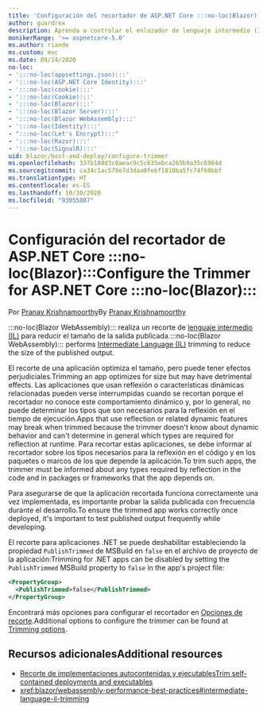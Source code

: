 ```yaml
---
title: 'Configuración del recortador de ASP.NET Core :::no-loc(Blazor):::'
author: guardrex
description: Aprenda a controlar el enlazador de lenguaje intermedio (IL) (recortador) al compilar una aplicación :::no-loc(Blazor):::.
monikerRange: '>= aspnetcore-5.0'
ms.author: riande
ms.custom: mvc
ms.date: 09/14/2020
no-loc:
- ':::no-loc(appsettings.json):::'
- ':::no-loc(ASP.NET Core Identity):::'
- ':::no-loc(cookie):::'
- ':::no-loc(Cookie):::'
- ':::no-loc(Blazor):::'
- ':::no-loc(Blazor Server):::'
- ':::no-loc(Blazor WebAssembly):::'
- ':::no-loc(Identity):::'
- ":::no-loc(Let's Encrypt):::"
- ':::no-loc(Razor):::'
- ':::no-loc(SignalR):::'
uid: blazor/host-and-deploy/configure-trimmer
ms.openlocfilehash: 337b188d3c0aeac9c5c635ebca265b9a35c6904d
ms.sourcegitcommit: ca34c1ac578e7d3daa0febf1810ba5fc74f60bbf
ms.translationtype: HT
ms.contentlocale: es-ES
ms.lasthandoff: 10/30/2020
ms.locfileid: "93055807"
---
```

# <a name="configure-the-trimmer-for-aspnet-core-no-locblazor"></a><span data-ttu-id="cac52-103">Configuración del recortador de ASP.NET Core :::no-loc(Blazor):::</span><span class="sxs-lookup"><span data-stu-id="cac52-103">Configure the Trimmer for ASP.NET Core :::no-loc(Blazor):::</span></span>

<span data-ttu-id="cac52-104">Por [Pranav Krishnamoorthy](https://github.com/pranavkm)</span><span class="sxs-lookup"><span data-stu-id="cac52-104">By [Pranav Krishnamoorthy](https://github.com/pranavkm)</span></span>

<span data-ttu-id="cac52-105">:::no-loc(Blazor WebAssembly)::: realiza un recorte de [lenguaje intermedio (IL)](/dotnet/standard/managed-code#intermediate-language--execution) para reducir el tamaño de la salida publicada.</span><span class="sxs-lookup"><span data-stu-id="cac52-105">:::no-loc(Blazor WebAssembly)::: performs [Intermediate Language (IL)](/dotnet/standard/managed-code#intermediate-language--execution) trimming to reduce the size of the published output.</span></span>

<span data-ttu-id="cac52-106">El recorte de una aplicación optimiza el tamaño, pero puede tener efectos perjudiciales.</span><span class="sxs-lookup"><span data-stu-id="cac52-106">Trimming an app optimizes for size but may have detrimental effects.</span></span> <span data-ttu-id="cac52-107">Las aplicaciones que usan reflexión o características dinámicas relacionadas pueden verse interrumpidas cuando se recortan porque el recortador no conoce este comportamiento dinámico y, por lo general, no puede determinar los tipos que son necesarios para la reflexión en el tiempo de ejecución.</span><span class="sxs-lookup"><span data-stu-id="cac52-107">Apps that use reflection or related dynamic features may break when trimmed because the trimmer doesn't know about dynamic behavior and can't determine in general which types are required for reflection at runtime.</span></span> <span data-ttu-id="cac52-108">Para recortar estas aplicaciones, se debe informar al recortador sobre los tipos necesarios para la reflexión en el código y en los paquetes o marcos de los que depende la aplicación.</span><span class="sxs-lookup"><span data-stu-id="cac52-108">To trim such apps, the trimmer must be informed about any types required by reflection in the code and in packages or frameworks that the app depends on.</span></span>

<span data-ttu-id="cac52-109">Para asegurarse de que la aplicación recortada funciona correctamente una vez implementada, es importante probar la salida publicada con frecuencia durante el desarrollo.</span><span class="sxs-lookup"><span data-stu-id="cac52-109">To ensure the trimmed app works correctly once deployed, it's important to test published output frequently while developing.</span></span>

<span data-ttu-id="cac52-110">El recorte para aplicaciones .NET se puede deshabilitar estableciendo la propiedad `PublishTrimmed` de MSBuild en `false` en el archivo de proyecto de la aplicación:</span><span class="sxs-lookup"><span data-stu-id="cac52-110">Trimming for .NET apps can be disabled by setting the `PublishTrimmed` MSBuild property to `false` in the app's project file:</span></span>

```xml
<PropertyGroup>
  <PublishTrimmed>false</PublishTrimmed>
</PropertyGroup>
```
<span data-ttu-id="cac52-111">Encontrará más opciones para configurar el recortador en [Opciones de recorte](/dotnet/core/deploying/trimming-options).</span><span class="sxs-lookup"><span data-stu-id="cac52-111">Additional options to configure the trimmer can be found at [Trimming options](/dotnet/core/deploying/trimming-options).</span></span>

## <a name="additional-resources"></a><span data-ttu-id="cac52-112">Recursos adicionales</span><span class="sxs-lookup"><span data-stu-id="cac52-112">Additional resources</span></span>

* [<span data-ttu-id="cac52-113">Recorte de implementaciones autocontenidas y ejecutables</span><span class="sxs-lookup"><span data-stu-id="cac52-113">Trim self-contained deployments and executables</span></span>](/dotnet/core/deploying/trim-self-contained)
* <xref:blazor/webassembly-performance-best-practices#intermediate-language-il-trimming>
